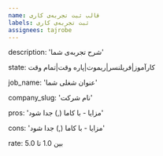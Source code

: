 ```yaml
---
name: قالب ثبت تجربه‌ی کاری
labels: ثبت تجربه‌ی کاری
assignees: tajrobe
---
```


description: 'شرح تجربه‌ی شما'

state: کارآموز|فریلنسر|ریموت|پاره وقت|تمام وقت

job_name: 'عنوان شغلی شما'

company_slug: 'نام شرکت'

pros: 'مزایا - با کاما (,) جدا شود'

cons: 'مزایا - با کاما (,) جدا شود'

rate: بین 1.0 تا 5.0
